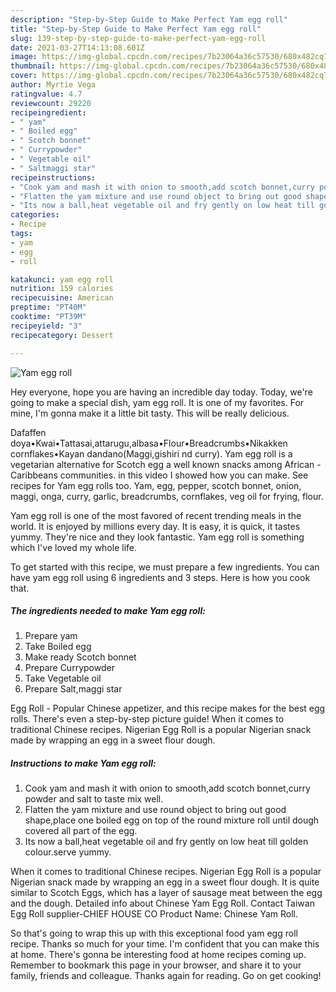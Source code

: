 ```yaml
---
description: "Step-by-Step Guide to Make Perfect Yam egg roll"
title: "Step-by-Step Guide to Make Perfect Yam egg roll"
slug: 139-step-by-step-guide-to-make-perfect-yam-egg-roll
date: 2021-03-27T14:13:08.601Z
image: https://img-global.cpcdn.com/recipes/7b23064a36c57530/680x482cq70/yam-egg-roll-recipe-main-photo.jpg
thumbnail: https://img-global.cpcdn.com/recipes/7b23064a36c57530/680x482cq70/yam-egg-roll-recipe-main-photo.jpg
cover: https://img-global.cpcdn.com/recipes/7b23064a36c57530/680x482cq70/yam-egg-roll-recipe-main-photo.jpg
author: Myrtie Vega
ratingvalue: 4.7
reviewcount: 29220
recipeingredient:
- " yam"
- " Boiled egg"
- " Scotch bonnet"
- " Currypowder"
- " Vegetable oil"
- " Saltmaggi star"
recipeinstructions:
- "Cook yam and mash it with onion to smooth,add scotch bonnet,curry powder and salt to taste mix well."
- "Flatten the yam mixture and use round object to bring out good shape,place one boiled egg on top of the round mixture roll until dough covered all part of the egg."
- "Its now a ball,heat vegetable oil and fry gently on low heat till golden colour.serve yummy."
categories:
- Recipe
tags:
- yam
- egg
- roll

katakunci: yam egg roll 
nutrition: 159 calories
recipecuisine: American
preptime: "PT40M"
cooktime: "PT39M"
recipeyield: "3"
recipecategory: Dessert

---
```



![Yam egg roll](https://img-global.cpcdn.com/recipes/7b23064a36c57530/680x482cq70/yam-egg-roll-recipe-main-photo.jpg)

Hey everyone, hope you are having an incredible day today. Today, we're going to make a special dish, yam egg roll. It is one of my favorites. For mine, I'm gonna make it a little bit tasty. This will be really delicious.

Dafaffen doya•Kwai•Tattasai,attarugu,albasa•Flour•Breadcrumbs•Nikakken cornflakes•Kayan dandano(Maggi,gishiri nd curry). Yam egg roll is a vegetarian alternative for Scotch egg a well known snacks among African - Caribbeans communities. in this video I showed how you can make. See recipes for Yam egg rolls too. Yam, egg, pepper, scotch bonnet, onion, maggi, onga, curry, garlic, breadcrumbs, cornflakes, veg oil for frying, flour.

Yam egg roll is one of the most favored of recent trending meals in the world. It is enjoyed by millions every day. It is easy, it is quick, it tastes yummy. They're nice and they look fantastic. Yam egg roll is something which I've loved my whole life.


To get started with this recipe, we must prepare a few ingredients. You can have yam egg roll using 6 ingredients and 3 steps. Here is how you cook that.

<!--inarticleads1-->

##### The ingredients needed to make Yam egg roll:

1. Prepare  yam
1. Take  Boiled egg
1. Make ready  Scotch bonnet
1. Prepare  Currypowder
1. Take  Vegetable oil
1. Prepare  Salt,maggi star


Egg Roll - Popular Chinese appetizer, and this recipe makes for the best egg rolls. There&#39;s even a step-by-step picture guide! When it comes to traditional Chinese recipes. Nigerian Egg Roll is a popular Nigerian snack made by wrapping an egg in a sweet flour dough. 

<!--inarticleads2-->

##### Instructions to make Yam egg roll:

1. Cook yam and mash it with onion to smooth,add scotch bonnet,curry powder and salt to taste mix well.
1. Flatten the yam mixture and use round object to bring out good shape,place one boiled egg on top of the round mixture roll until dough covered all part of the egg.
1. Its now a ball,heat vegetable oil and fry gently on low heat till golden colour.serve yummy.


When it comes to traditional Chinese recipes. Nigerian Egg Roll is a popular Nigerian snack made by wrapping an egg in a sweet flour dough. It is quite similar to Scotch Eggs, which has a layer of sausage meat between the egg and the dough. Detailed info about Chinese Yam Egg Roll. Contact Taiwan Egg Roll supplier-CHIEF HOUSE CO Product Name: Chinese Yam Roll. 

So that's going to wrap this up with this exceptional food yam egg roll recipe. Thanks so much for your time. I'm confident that you can make this at home. There's gonna be interesting food at home recipes coming up. Remember to bookmark this page in your browser, and share it to your family, friends and colleague. Thanks again for reading. Go on get cooking!
